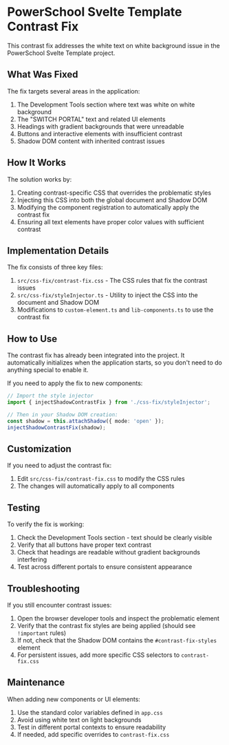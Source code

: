 # PowerSchool Svelte Template Contrast Fix

This contrast fix addresses the white text on white background issue in the PowerSchool Svelte Template project.

## What Was Fixed

The fix targets several areas in the application:

1. The Development Tools section where text was white on white background
2. The "SWITCH PORTAL" text and related UI elements
3. Headings with gradient backgrounds that were unreadable
4. Buttons and interactive elements with insufficient contrast
5. Shadow DOM content with inherited contrast issues

## How It Works

The solution works by:

1. Creating contrast-specific CSS that overrides the problematic styles
2. Injecting this CSS into both the global document and Shadow DOM
3. Modifying the component registration to automatically apply the contrast fix
4. Ensuring all text elements have proper color values with sufficient contrast

## Implementation Details

The fix consists of three key files:

1. `src/css-fix/contrast-fix.css` - The CSS rules that fix the contrast issues
2. `src/css-fix/styleInjector.ts` - Utility to inject the CSS into the document and Shadow DOM
3. Modifications to `custom-element.ts` and `lib-components.ts` to use the contrast fix

## How to Use

The contrast fix has already been integrated into the project. It automatically initializes when the application starts, so you don't need to do anything special to enable it.

If you need to apply the fix to new components:

```typescript
// Import the style injector
import { injectShadowContrastFix } from './css-fix/styleInjector';

// Then in your Shadow DOM creation:
const shadow = this.attachShadow({ mode: 'open' });
injectShadowContrastFix(shadow);
```

## Customization

If you need to adjust the contrast fix:

1. Edit `src/css-fix/contrast-fix.css` to modify the CSS rules
2. The changes will automatically apply to all components

## Testing

To verify the fix is working:

1. Check the Development Tools section - text should be clearly visible
2. Verify that all buttons have proper text contrast
3. Check that headings are readable without gradient backgrounds interfering
4. Test across different portals to ensure consistent appearance

## Troubleshooting

If you still encounter contrast issues:

1. Open the browser developer tools and inspect the problematic element
2. Verify that the contrast fix styles are being applied (should see `!important` rules)
3. If not, check that the Shadow DOM contains the `#contrast-fix-styles` element
4. For persistent issues, add more specific CSS selectors to `contrast-fix.css`

## Maintenance

When adding new components or UI elements:

1. Use the standard color variables defined in `app.css`
2. Avoid using white text on light backgrounds
3. Test in different portal contexts to ensure readability
4. If needed, add specific overrides to `contrast-fix.css`
